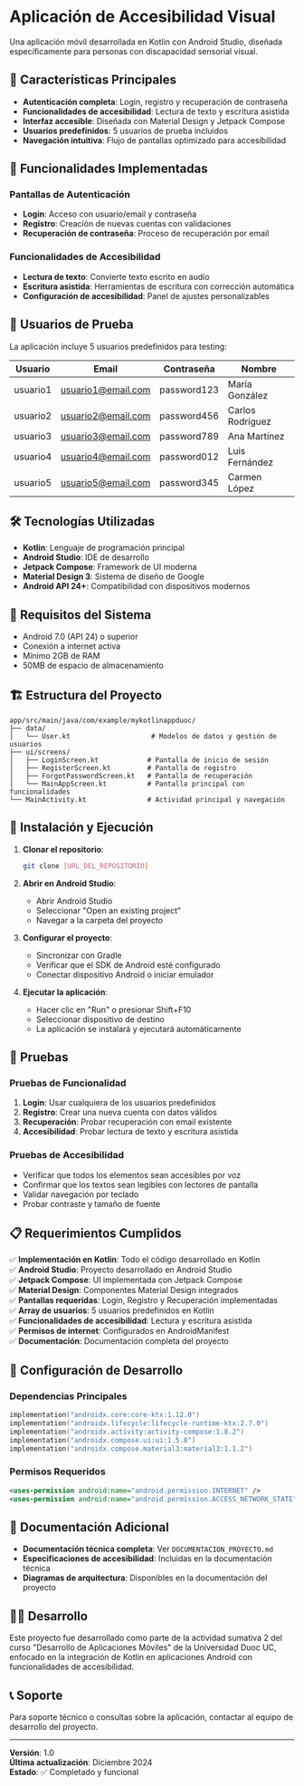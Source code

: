 # Aplicación de Accesibilidad Visual

Una aplicación móvil desarrollada en Kotlin con Android Studio, diseñada específicamente para personas con discapacidad sensorial visual.

## 🎯 Características Principales

- **Autenticación completa**: Login, registro y recuperación de contraseña
- **Funcionalidades de accesibilidad**: Lectura de texto y escritura asistida
- **Interfaz accesible**: Diseñada con Material Design y Jetpack Compose
- **Usuarios predefinidos**: 5 usuarios de prueba incluidos
- **Navegación intuitiva**: Flujo de pantallas optimizado para accesibilidad

## 🚀 Funcionalidades Implementadas

### Pantallas de Autenticación
- **Login**: Acceso con usuario/email y contraseña
- **Registro**: Creación de nuevas cuentas con validaciones
- **Recuperación de contraseña**: Proceso de recuperación por email

### Funcionalidades de Accesibilidad
- **Lectura de texto**: Convierte texto escrito en audio
- **Escritura asistida**: Herramientas de escritura con corrección automática
- **Configuración de accesibilidad**: Panel de ajustes personalizables

## 👥 Usuarios de Prueba

La aplicación incluye 5 usuarios predefinidos para testing:

| Usuario | Email | Contraseña | Nombre |
|---------|-------|------------|--------|
| usuario1 | usuario1@email.com | password123 | María González |
| usuario2 | usuario2@email.com | password456 | Carlos Rodríguez |
| usuario3 | usuario3@email.com | password789 | Ana Martínez |
| usuario4 | usuario4@email.com | password012 | Luis Fernández |
| usuario5 | usuario5@email.com | password345 | Carmen López |

## 🛠️ Tecnologías Utilizadas

- **Kotlin**: Lenguaje de programación principal
- **Android Studio**: IDE de desarrollo
- **Jetpack Compose**: Framework de UI moderna
- **Material Design 3**: Sistema de diseño de Google
- **Android API 24+**: Compatibilidad con dispositivos modernos

## 📱 Requisitos del Sistema

- Android 7.0 (API 24) o superior
- Conexión a internet activa
- Mínimo 2GB de RAM
- 50MB de espacio de almacenamiento

## 🏗️ Estructura del Proyecto

```
app/src/main/java/com/example/mykotlinappduoc/
├── data/
│   └── User.kt                    # Modelos de datos y gestión de usuarios
├── ui/screens/
│   ├── LoginScreen.kt            # Pantalla de inicio de sesión
│   ├── RegisterScreen.kt         # Pantalla de registro
│   ├── ForgotPasswordScreen.kt   # Pantalla de recuperación
│   └── MainAppScreen.kt          # Pantalla principal con funcionalidades
└── MainActivity.kt               # Actividad principal y navegación
```

## 🚀 Instalación y Ejecución

1. **Clonar el repositorio**:
   ```bash
   git clone [URL_DEL_REPOSITORIO]
   ```

2. **Abrir en Android Studio**:
   - Abrir Android Studio
   - Seleccionar "Open an existing project"
   - Navegar a la carpeta del proyecto

3. **Configurar el proyecto**:
   - Sincronizar con Gradle
   - Verificar que el SDK de Android esté configurado
   - Conectar dispositivo Android o iniciar emulador

4. **Ejecutar la aplicación**:
   - Hacer clic en "Run" o presionar Shift+F10
   - Seleccionar dispositivo de destino
   - La aplicación se instalará y ejecutará automáticamente

## 🧪 Pruebas

### Pruebas de Funcionalidad
1. **Login**: Usar cualquiera de los usuarios predefinidos
2. **Registro**: Crear una nueva cuenta con datos válidos
3. **Recuperación**: Probar recuperación con email existente
4. **Accesibilidad**: Probar lectura de texto y escritura asistida

### Pruebas de Accesibilidad
- Verificar que todos los elementos sean accesibles por voz
- Confirmar que los textos sean legibles con lectores de pantalla
- Validar navegación por teclado
- Probar contraste y tamaño de fuente

## 📋 Requerimientos Cumplidos

✅ **Implementación en Kotlin**: Todo el código desarrollado en Kotlin  
✅ **Android Studio**: Proyecto desarrollado en Android Studio  
✅ **Jetpack Compose**: UI implementada con Jetpack Compose  
✅ **Material Design**: Componentes Material Design integrados  
✅ **Pantallas requeridas**: Login, Registro y Recuperación implementadas  
✅ **Array de usuarios**: 5 usuarios predefinidos en Kotlin  
✅ **Funcionalidades de accesibilidad**: Lectura y escritura asistida  
✅ **Permisos de internet**: Configurados en AndroidManifest  
✅ **Documentación**: Documentación completa del proyecto  

## 🔧 Configuración de Desarrollo

### Dependencias Principales
```kotlin
implementation("androidx.core:core-ktx:1.12.0")
implementation("androidx.lifecycle:lifecycle-runtime-ktx:2.7.0")
implementation("androidx.activity:activity-compose:1.8.2")
implementation("androidx.compose.ui:ui:1.5.8")
implementation("androidx.compose.material3:material3:1.1.2")
```

### Permisos Requeridos
```xml
<uses-permission android:name="android.permission.INTERNET" />
<uses-permission android:name="android.permission.ACCESS_NETWORK_STATE" />
```

## 📄 Documentación Adicional

- **Documentación técnica completa**: Ver `DOCUMENTACION_PROYECTO.md`
- **Especificaciones de accesibilidad**: Incluidas en la documentación técnica
- **Diagramas de arquitectura**: Disponibles en la documentación del proyecto

## 👨‍💻 Desarrollo

Este proyecto fue desarrollado como parte de la actividad sumativa 2 del curso "Desarrollo de Aplicaciones Móviles" de la Universidad Duoc UC, enfocado en la integración de Kotlin en aplicaciones Android con funcionalidades de accesibilidad.

## 📞 Soporte

Para soporte técnico o consultas sobre la aplicación, contactar al equipo de desarrollo del proyecto.

---

**Versión**: 1.0  
**Última actualización**: Diciembre 2024  
**Estado**: ✅ Completado y funcional
